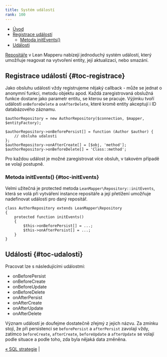 ```yaml
---
title: Systém událostí
rank: 100
---
```


* [Úvod](#page-title)
* [Registrace událostí](#toc-registrace)
	* [Metoda initEvents()](#toc-initEvents)
* [Události](#toc-udalosti)


[Repositáře](/cs/docs/repositare/) v Lean Mapperu nabízejí jednoduchý systém událostí, který umožňuje reagovat na vytvoření entity, její aktualizaci, nebo smazání.


## Registrace událostí {#toc-registrace}

Jako obsluhu události vždy registrujeme nějaký callback - může se jednat o anonymní funkci, metodu objektu apod. Každá zaregistrovaná obslužná funkce dostane jako parametr entitu, se kterou se pracuje. Výjimku tvoří události `onBeforeDelete` a `onAfterDelete`, které kromě entity akceptují i ID databázového záznamu.

``` php?start_inline=1
$authorRepository = new AuthorRepository($connection, $mapper, $entityFactory);

$authorRepository->onBeforePersist[] = function (Author $author) {
	// obsluha udalosti
};
$authorRepository->onAfterCreate[] = [$obj, 'method'];
$authorRepository->onBeforeDelete[] = 'Class::method';
```

Pro každou událost je možné zaregistrovat více obsluh, v takovém případě se volají postupně.


### Metoda initEvents() {#toc-initEvents}

Velmi užitečná je protected metoda `LeanMapper\Repository::initEvents`, která se volá při vytváření instance repositáře a její přetížení umožňuje nadefinovat události pro daný repositář.

``` php?start_inline=1
class AuthorRepository extends LeanMapper\Repository
{
	protected function initEvents()
	{
		$this->onBeforePersist[] = ...;
		$this->onAfterPersist[] = ...;
	}
}
```


## Události {#toc-udalosti}

Pracovat lze s následujícími událostmi:

* onBeforePersist
* onBeforeCreate
* onBeforeUpdate
* onBeforeDelete
* onAfterPersist
* onAfterCreate
* onAfterUpdate
* onAfterDelete

Význam událostí je doufejme dostatečně zřejmý z jejich názvu. Za zmínku stojí, že při persistenci se `beforePersist` a `afterPersist` zavolají vždy, zatímco `beforeCreate`, `afterCreate`, `beforeUpdate` a `afterUpdate` se volají podle situace a podle toho, zda byla nějaká data změněna.

[« SQL strategie](/cs/docs/sql-strategie/) |
